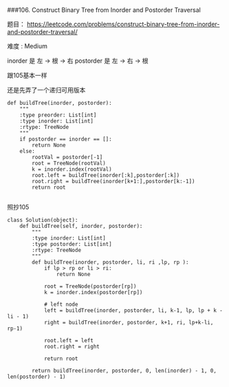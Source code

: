 ###106. Construct Binary Tree from Inorder and Postorder Traversal

题目： 
<https://leetcode.com/problems/construct-binary-tree-from-inorder-and-postorder-traversal/>


难度 : Medium


inorder  是 左 -> 根 -> 右
postorder 是 左 -> 右 -> 根


跟105基本一样

还是先弄了一个递归可用版本


```
def buildTree(inorder, postorder):
    """
    :type preorder: List[int]
    :type inorder: List[int]
    :rtype: TreeNode
    """
    if postorder == inorder == []:
        return None
    else:
        rootVal = postorder[-1]
        root = TreeNode(rootVal)
        k = inorder.index(rootVal)
        root.left = buildTree(inorder[:k],postorder[:k])
        root.right = buildTree(inorder[k+1:],postorder[k:-1])
        return root
        
```
照抄105


```
class Solution(object):
    def buildTree(self, inorder, postorder):
        """
        :type inorder: List[int]
        :type postorder: List[int]
        :rtype: TreeNode
        """
        def buildTree(inorder, postorder, li, ri ,lp, rp ):
            if lp > rp or li > ri:
                return None

            root = TreeNode(postorder[rp])
            k = inorder.index(postorder[rp])

            # left node
            left = buildTree(inorder, postorder, li, k-1, lp, lp + k - li - 1)
            right = buildTree(inorder, postorder, k+1, ri, lp+k-li, rp-1)

            root.left = left
            root.right = right

            return root

        return buildTree(inorder, postorder, 0, len(inorder) - 1, 0, len(postorder) - 1)
            
```


